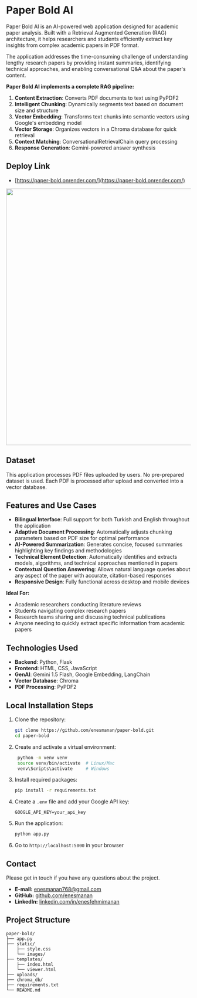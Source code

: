# Paper Bold AI

Paper Bold AI is an AI-powered web application designed for academic paper analysis. Built with a Retrieval Augmented Generation (RAG) architecture, it helps researchers and students efficiently extract key insights from complex academic papers in PDF format.

The application addresses the time-consuming challenge of understanding lengthy research papers by providing instant summaries, identifying technical approaches, and enabling conversational Q&A about the paper's content.


**Paper Bold AI implements a complete RAG pipeline:**

1. **Content Extraction**: Converts PDF documents to text using PyPDF2
2. **Intelligent Chunking**: Dynamically segments text based on document size and structure
3. **Vector Embedding**: Transforms text chunks into semantic vectors using Google's embedding model
4. **Vector Storage**: Organizes vectors in a Chroma database for quick retrieval
5. **Context Matching**: ConversationalRetrievalChain query processing
6. **Response Generation**: Gemini-powered answer synthesis

## Deploy Link

- [https://paper-bold.onrender.com/](https://paper-bold.onrender.com/)


<img src="https://github.com/user-attachments/assets/b08ab000-a645-43cd-b53f-c441119cf874" width="700">


## Dataset

This application processes PDF files uploaded by users. No pre-prepared dataset is used. Each PDF is processed after upload and converted into a vector database.

## Features and Use Cases

- **Bilingual Interface**: Full support for both Turkish and English throughout the application
- **Adaptive Document Processing**: Automatically adjusts chunking parameters based on PDF size for optimal performance
- **AI-Powered Summarization**: Generates concise, focused summaries highlighting key findings and methodologies
- **Technical Element Detection**: Automatically identifies and extracts models, algorithms, and technical approaches mentioned in papers
- **Contextual Question Answering**: Allows natural language queries about any aspect of the paper with accurate, citation-based responses
- **Responsive Design**: Fully functional across desktop and mobile devices

**Ideal For:**
- Academic researchers conducting literature reviews
- Students navigating complex research papers
- Research teams sharing and discussing technical publications
- Anyone needing to quickly extract specific information from academic papers

## Technologies Used

- **Backend**: Python, Flask
- **Frontend**: HTML, CSS, JavaScript
- **GenAI**: Gemini 1.5 Flash, Google Embedding, LangChain
- **Vector Database**: Chroma
- **PDF Processing**: PyPDF2

## Local Installation Steps

1. Clone the repository:
   ```bash
   git clone https://github.com/enesmanan/paper-bold.git
   cd paper-bold
   ```

2. Create and activate a virtual environment:
   ```bash
    python -m venv venv
    source venv/bin/activate  # Linux/Mac
    venv\Scripts\activate     # Windows
   ```

3. Install required packages:
   ```bash
   pip install -r requirements.txt
   ```

4. Create a `.env` file and add your Google API key:
   ```
   GOOGLE_API_KEY=your_api_key
   ```

5. Run the application:
   ```bash
   python app.py
   ```

6. Go to `http://localhost:5000` in your browser

## Contact

Please get in touch if you have any questions about the project.

- **E-mail:** [enesmanan768@gmail.com](mailto:enesmanan768@gmail.com)
- **GitHub:** [github.com/enesmanan](https://github.com/enesmanan)
- **LinkedIn:** [linkedin.com/in/enesfehmimanan](https://linkedin.com/in/enesfehmimanan)

## Project Structure

```
paper-bold/
├── app.py                  
├── static/                 
│   ├── style.css           
│   └── images/             
├── templates/              
│   ├── index.html          
│   └── viewer.html         
├── uploads/                
├── chroma_db/              
├── requirements.txt       
└── README.md              
```
